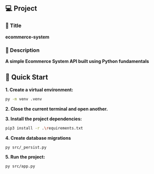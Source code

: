 ## 💻 Project

### 📖 Title
**ecommerce-system**

### 📝 Description
**A simple Ecommerce System API built using Python fundamentals**

## 🚀 Quick Start

**1. Create a virtual environment:**
 ```bash
 py -m venv .venv
 ```

**2. Close the current terminal and open another.**

**3. Install the project dependencies:**

 ```bash
 pip3 install -r .\requirements.txt  
 ```

 **4. Create database migrations**

 ```bash
 py src/_persist.py
 ```

 **5. Run the project:**

 ```bash
 py src/app.py  
 ```
